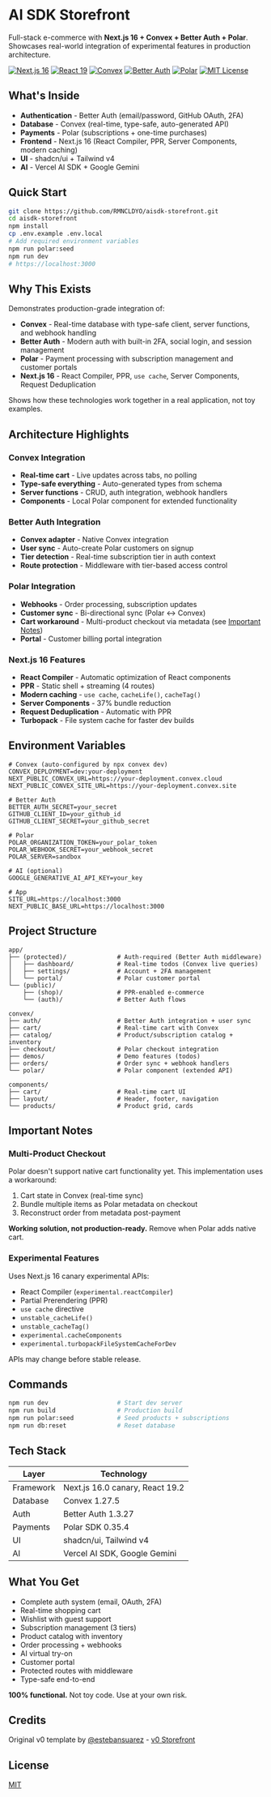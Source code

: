 # AI SDK Storefront

Full-stack e-commerce with **Next.js 16 + Convex + Better Auth + Polar**. Showcases real-world integration of experimental features in production architecture.

[![Next.js 16](https://img.shields.io/badge/Next.js-16.0.0--canary.0-black?style=flat-square&logo=next.js)](https://nextjs.org)
[![React 19](https://img.shields.io/badge/React-19.2.0-61DAFB?style=flat-square&logo=react)](https://react.dev)
[![Convex](https://img.shields.io/badge/Convex-1.27.5-FF6B35?style=flat-square)](https://convex.dev)
[![Better Auth](https://img.shields.io/badge/Better_Auth-1.3.27-7C3AED?style=flat-square)](https://better-auth.com)
[![Polar](https://img.shields.io/badge/Polar-0.35.4-007ACC?style=flat-square)](https://polar.sh)
[![MIT License](https://img.shields.io/badge/License-MIT-green.svg?style=flat-square)](LICENSE)

## What's Inside

- **Authentication** - Better Auth (email/password, GitHub OAuth, 2FA)
- **Database** - Convex (real-time, type-safe, auto-generated API)
- **Payments** - Polar (subscriptions + one-time purchases)
- **Frontend** - Next.js 16 (React Compiler, PPR, Server Components, modern caching)
- **UI** - shadcn/ui + Tailwind v4
- **AI** - Vercel AI SDK + Google Gemini

## Quick Start

```bash
git clone https://github.com/RMNCLDYO/aisdk-storefront.git
cd aisdk-storefront
npm install
cp .env.example .env.local
# Add required environment variables
npm run polar:seed
npm run dev
# https://localhost:3000
```

## Why This Exists

Demonstrates production-grade integration of:

- **Convex** - Real-time database with type-safe client, server functions, and webhook handling
- **Better Auth** - Modern auth with built-in 2FA, social login, and session management
- **Polar** - Payment processing with subscription management and customer portals
- **Next.js 16** - React Compiler, PPR, `use cache`, Server Components, Request Deduplication

Shows how these technologies work together in a real application, not toy examples.

## Architecture Highlights

### Convex Integration

- **Real-time cart** - Live updates across tabs, no polling
- **Type-safe everything** - Auto-generated types from schema
- **Server functions** - CRUD, auth integration, webhook handlers
- **Components** - Local Polar component for extended functionality

### Better Auth Integration

- **Convex adapter** - Native Convex integration
- **User sync** - Auto-create Polar customers on signup
- **Tier detection** - Real-time subscription tier in auth context
- **Route protection** - Middleware with tier-based access control

### Polar Integration

- **Webhooks** - Order processing, subscription updates
- **Customer sync** - Bi-directional sync (Polar ↔ Convex)
- **Cart workaround** - Multi-product checkout via metadata (see [Important Notes](#important-notes))
- **Portal** - Customer billing portal integration

### Next.js 16 Features

- **React Compiler** - Automatic optimization of React components
- **PPR** - Static shell + streaming (4 routes)
- **Modern caching** - `use cache`, `cacheLife()`, `cacheTag()`
- **Server Components** - 37% bundle reduction
- **Request Deduplication** - Automatic with PPR
- **Turbopack** - File system cache for faster dev builds

## Environment Variables

```env
# Convex (auto-configured by npx convex dev)
CONVEX_DEPLOYMENT=dev:your-deployment
NEXT_PUBLIC_CONVEX_URL=https://your-deployment.convex.cloud
NEXT_PUBLIC_CONVEX_SITE_URL=https://your-deployment.convex.site

# Better Auth
BETTER_AUTH_SECRET=your_secret
GITHUB_CLIENT_ID=your_github_id
GITHUB_CLIENT_SECRET=your_github_secret

# Polar
POLAR_ORGANIZATION_TOKEN=your_polar_token
POLAR_WEBHOOK_SECRET=your_webhook_secret
POLAR_SERVER=sandbox

# AI (optional)
GOOGLE_GENERATIVE_AI_API_KEY=your_key

# App
SITE_URL=https://localhost:3000
NEXT_PUBLIC_BASE_URL=https://localhost:3000
```

## Project Structure

```
app/
├── (protected)/              # Auth-required (Better Auth middleware)
│   ├── dashboard/            # Real-time todos (Convex live queries)
│   ├── settings/             # Account + 2FA management
│   └── portal/               # Polar customer portal
└── (public)/
    ├── (shop)/               # PPR-enabled e-commerce
    └── (auth)/               # Better Auth flows

convex/
├── auth/                     # Better Auth integration + user sync
├── cart/                     # Real-time cart with Convex
├── catalog/                  # Product/subscription catalog + inventory
├── checkout/                 # Polar checkout integration
├── demos/                    # Demo features (todos)
├── orders/                   # Order sync + webhook handlers
└── polar/                    # Polar component (extended API)

components/
├── cart/                     # Real-time cart UI
├── layout/                   # Header, footer, navigation
└── products/                 # Product grid, cards
```

## Important Notes

### Multi-Product Checkout

Polar doesn't support native cart functionality yet. This implementation uses a workaround:

1. Cart state in Convex (real-time sync)
2. Bundle multiple items as Polar metadata on checkout
3. Reconstruct order from metadata post-payment

**Working solution, not production-ready.** Remove when Polar adds native cart.

### Experimental Features

Uses Next.js 16 canary experimental APIs:
- React Compiler (`experimental.reactCompiler`)
- Partial Prerendering (PPR)
- `use cache` directive
- `unstable_cacheLife()`
- `unstable_cacheTag()`
- `experimental.cacheComponents`
- `experimental.turbopackFileSystemCacheForDev`

APIs may change before stable release.

## Commands

```bash
npm run dev                   # Start dev server
npm run build                 # Production build
npm run polar:seed            # Seed products + subscriptions
npm run db:reset              # Reset database
```

## Tech Stack

| Layer | Technology |
|-------|-----------|
| Framework | Next.js 16.0 canary, React 19.2 |
| Database | Convex 1.27.5 |
| Auth | Better Auth 1.3.27 |
| Payments | Polar SDK 0.35.4 |
| UI | shadcn/ui, Tailwind v4 |
| AI | Vercel AI SDK, Google Gemini |

## What You Get

- Complete auth system (email, OAuth, 2FA)
- Real-time shopping cart
- Wishlist with guest support
- Subscription management (3 tiers)
- Product catalog with inventory
- Order processing + webhooks
- AI virtual try-on
- Customer portal
- Protected routes with middleware
- Type-safe end-to-end

**100% functional.** Not toy code. Use at your own risk.

## Credits

Original v0 template by [@estebansuarez](https://github.com/estebansuarez) - [v0 Storefront](https://v0.app/templates/storefront-w-nano-banana-ai-sdk-ai-gateway-XAMOoZPMUO5)

## License

[MIT](LICENSE)
